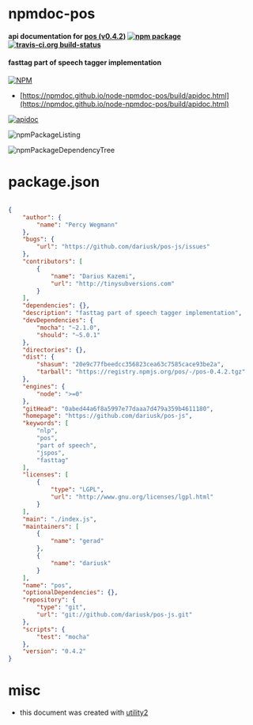 # npmdoc-pos

#### api documentation for  [pos (v0.4.2)](https://github.com/dariusk/pos-js)  [![npm package](https://img.shields.io/npm/v/npmdoc-pos.svg?style=flat-square)](https://www.npmjs.org/package/npmdoc-pos) [![travis-ci.org build-status](https://api.travis-ci.org/npmdoc/node-npmdoc-pos.svg)](https://travis-ci.org/npmdoc/node-npmdoc-pos)

#### fasttag part of speech tagger implementation

[![NPM](https://nodei.co/npm/pos.png?downloads=true&downloadRank=true&stars=true)](https://www.npmjs.com/package/pos)

- [https://npmdoc.github.io/node-npmdoc-pos/build/apidoc.html](https://npmdoc.github.io/node-npmdoc-pos/build/apidoc.html)

[![apidoc](https://npmdoc.github.io/node-npmdoc-pos/build/screenCapture.buildCi.browser.%252Ftmp%252Fbuild%252Fapidoc.html.png)](https://npmdoc.github.io/node-npmdoc-pos/build/apidoc.html)

![npmPackageListing](https://npmdoc.github.io/node-npmdoc-pos/build/screenCapture.npmPackageListing.svg)

![npmPackageDependencyTree](https://npmdoc.github.io/node-npmdoc-pos/build/screenCapture.npmPackageDependencyTree.svg)



# package.json

```json

{
    "author": {
        "name": "Percy Wegmann"
    },
    "bugs": {
        "url": "https://github.com/dariusk/pos-js/issues"
    },
    "contributors": [
        {
            "name": "Darius Kazemi",
            "url": "http://tinysubversions.com"
        }
    ],
    "dependencies": {},
    "description": "fasttag part of speech tagger implementation",
    "devDependencies": {
        "mocha": "~2.1.0",
        "should": "~5.0.1"
    },
    "directories": {},
    "dist": {
        "shasum": "20e9c77fbeedcc356823cea63c7585cace93be2a",
        "tarball": "https://registry.npmjs.org/pos/-/pos-0.4.2.tgz"
    },
    "engines": {
        "node": ">=0"
    },
    "gitHead": "0abed44a6f8a5997e77daaa7d479a359b4611180",
    "homepage": "https://github.com/dariusk/pos-js",
    "keywords": [
        "nlp",
        "pos",
        "part of speech",
        "jspos",
        "fasttag"
    ],
    "licenses": [
        {
            "type": "LGPL",
            "url": "http://www.gnu.org/licenses/lgpl.html"
        }
    ],
    "main": "./index.js",
    "maintainers": [
        {
            "name": "gerad"
        },
        {
            "name": "dariusk"
        }
    ],
    "name": "pos",
    "optionalDependencies": {},
    "repository": {
        "type": "git",
        "url": "git://github.com/dariusk/pos-js.git"
    },
    "scripts": {
        "test": "mocha"
    },
    "version": "0.4.2"
}
```



# misc
- this document was created with [utility2](https://github.com/kaizhu256/node-utility2)
